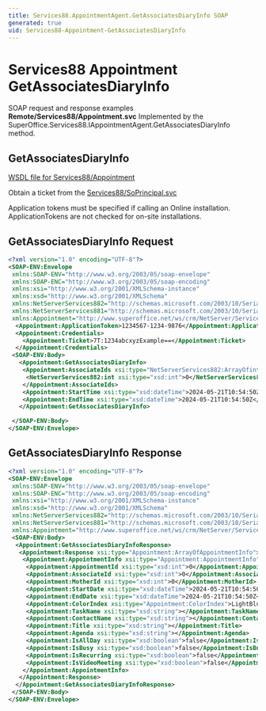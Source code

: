```yaml
---
title: Services88.AppointmentAgent.GetAssociatesDiaryInfo SOAP
generated: true
uid: Services88-Appointment-GetAssociatesDiaryInfo
---
```


# Services88 Appointment GetAssociatesDiaryInfo

SOAP request and response examples **Remote/Services88/Appointment.svc**
Implemented by the <see cref="M:SuperOffice.Services88.IAppointmentAgent.GetAssociatesDiaryInfo">SuperOffice.Services88.IAppointmentAgent.GetAssociatesDiaryInfo</see> method.

## GetAssociatesDiaryInfo





[WSDL file for Services88/Appointment](../Services88-Appointment.md)

Obtain a ticket from the [Services88/SoPrincipal.svc](../SoPrincipal/index.md)

Application tokens must be specified if calling an Online installation. ApplicationTokens are not checked for on-site installations.

## GetAssociatesDiaryInfo Request

```xml
<?xml version="1.0" encoding="UTF-8"?>
<SOAP-ENV:Envelope
 xmlns:SOAP-ENV="http://www.w3.org/2003/05/soap-envelope"
 xmlns:SOAP-ENC="http://www.w3.org/2003/05/soap-encoding"
 xmlns:xsi="http://www.w3.org/2001/XMLSchema-instance"
 xmlns:xsd="http://www.w3.org/2001/XMLSchema"
 xmlns:NetServerServices882="http://schemas.microsoft.com/2003/10/Serialization/Arrays"
 xmlns:NetServerServices881="http://schemas.microsoft.com/2003/10/Serialization/"
 xmlns:Appointment="http://www.superoffice.net/ws/crm/NetServer/Services88">
  <Appointment:ApplicationToken>1234567-1234-9876</Appointment:ApplicationToken>
  <Appointment:Credentials>
    <Appointment:Ticket>7T:1234abcxyzExample==</Appointment:Ticket>
  </Appointment:Credentials>
 <SOAP-ENV:Body>
   <Appointment:GetAssociatesDiaryInfo>
    <Appointment:AssociateIds xsi:type="NetServerServices882:ArrayOfint">
     <NetServerServices882:int xsi:type="xsd:int">0</NetServerServices882:int>
    </Appointment:AssociateIds>
    <Appointment:StartTime xsi:type="xsd:dateTime">2024-05-21T10:54:50Z</Appointment:StartTime>
    <Appointment:EndTime xsi:type="xsd:dateTime">2024-05-21T10:54:50Z</Appointment:EndTime>
   </Appointment:GetAssociatesDiaryInfo>

 </SOAP-ENV:Body>
</SOAP-ENV:Envelope>

```


## GetAssociatesDiaryInfo Response

```xml
<?xml version="1.0" encoding="UTF-8"?>
<SOAP-ENV:Envelope
 xmlns:SOAP-ENV="http://www.w3.org/2003/05/soap-envelope"
 xmlns:SOAP-ENC="http://www.w3.org/2003/05/soap-encoding"
 xmlns:xsi="http://www.w3.org/2001/XMLSchema-instance"
 xmlns:xsd="http://www.w3.org/2001/XMLSchema"
 xmlns:NetServerServices882="http://schemas.microsoft.com/2003/10/Serialization/Arrays"
 xmlns:NetServerServices881="http://schemas.microsoft.com/2003/10/Serialization/"
 xmlns:Appointment="http://www.superoffice.net/ws/crm/NetServer/Services88">
 <SOAP-ENV:Body>
  <Appointment:GetAssociatesDiaryInfoResponse>
   <Appointment:Response xsi:type="Appointment:ArrayOfAppointmentInfo">
    <Appointment:AppointmentInfo xsi:type="Appointment:AppointmentInfo">
     <Appointment:AppointmentId xsi:type="xsd:int">0</Appointment:AppointmentId>
     <Appointment:AssociateId xsi:type="xsd:int">0</Appointment:AssociateId>
     <Appointment:MotherId xsi:type="xsd:int">0</Appointment:MotherId>
     <Appointment:StartDate xsi:type="xsd:dateTime">2024-05-21T10:54:50Z</Appointment:StartDate>
     <Appointment:EndDate xsi:type="xsd:dateTime">2024-05-21T10:54:50Z</Appointment:EndDate>
     <Appointment:ColorIndex xsi:type="Appointment:ColorIndex">LightBlue</Appointment:ColorIndex>
     <Appointment:TaskName xsi:type="xsd:string"></Appointment:TaskName>
     <Appointment:ContactName xsi:type="xsd:string"></Appointment:ContactName>
     <Appointment:Title xsi:type="xsd:string"></Appointment:Title>
     <Appointment:Agenda xsi:type="xsd:string"></Appointment:Agenda>
     <Appointment:IsAllDay xsi:type="xsd:boolean">false</Appointment:IsAllDay>
     <Appointment:IsBusy xsi:type="xsd:boolean">false</Appointment:IsBusy>
     <Appointment:IsRecurring xsi:type="xsd:boolean">false</Appointment:IsRecurring>
     <Appointment:IsVideoMeeting xsi:type="xsd:boolean">false</Appointment:IsVideoMeeting>
    </Appointment:AppointmentInfo>
   </Appointment:Response>
  </Appointment:GetAssociatesDiaryInfoResponse>
 </SOAP-ENV:Body>
</SOAP-ENV:Envelope>

```

